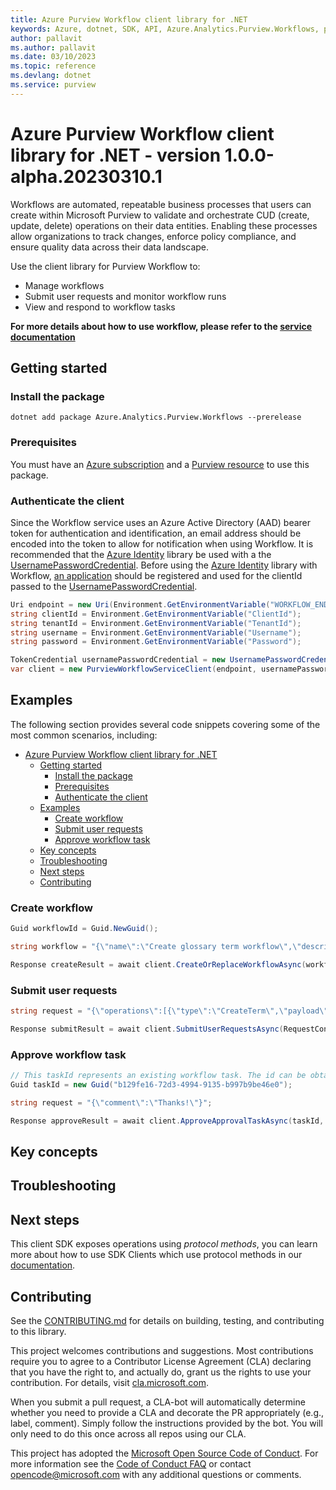 ```yaml
---
title: Azure Purview Workflow client library for .NET
keywords: Azure, dotnet, SDK, API, Azure.Analytics.Purview.Workflows, purview
author: pallavit
ms.author: pallavit
ms.date: 03/10/2023
ms.topic: reference
ms.devlang: dotnet
ms.service: purview
---
```

# Azure Purview Workflow client library for .NET - version 1.0.0-alpha.20230310.1 


Workflows are automated, repeatable business processes that users can create within Microsoft Purview to validate and orchestrate CUD (create, update, delete) operations on their data entities. Enabling these processes allow organizations to track changes, enforce policy compliance, and ensure quality data across their data landscape.

Use the client library for Purview Workflow to:

- Manage workflows
- Submit user requests and monitor workflow runs
- View and respond to workflow tasks

**For more details about how to use workflow, please refer to the [service documentation][product_documentation]**

## Getting started

### Install the package

```dotnetcli
dotnet add package Azure.Analytics.Purview.Workflows --prerelease
```

### Prerequisites

You must have an [Azure subscription][azure_subscription] and a [Purview resource][purview_resource] to use this package.

### Authenticate the client

Since the Workflow service uses an Azure Active Directory (AAD) bearer token for authentication and identification, an email address should be encoded into the token to allow for notification when using Workflow. It is recommended that the [Azure Identity][azure_identity] library be used  with a the [UsernamePasswordCredential][username_password_credential]. Before using the [Azure Identity][azure_identity] library with Workflow, [an application][app_registration] should be registered and used for the clientId passed to the [UsernamePasswordCredential][username_password_credential].

```C# Snippet:Azure_Analytics_Purview_Workflows_CreateClient
Uri endpoint = new Uri(Environment.GetEnvironmentVariable("WORKFLOW_ENDPOINT"));
string clientId = Environment.GetEnvironmentVariable("ClientId");
string tenantId = Environment.GetEnvironmentVariable("TenantId");
string username = Environment.GetEnvironmentVariable("Username");
string password = Environment.GetEnvironmentVariable("Password");

TokenCredential usernamePasswordCredential = new UsernamePasswordCredential(clientId,tenantId, username,password, null);
var client = new PurviewWorkflowServiceClient(endpoint, usernamePasswordCredential);
```

## Examples

The following section provides several code snippets covering some of the most common scenarios, including:

- [Azure Purview Workflow client library for .NET](#azure-purview-workflow-client-library-for-net)
  - [Getting started](#getting-started)
    - [Install the package](#install-the-package)
    - [Prerequisites](#prerequisites)
    - [Authenticate the client](#authenticate-the-client)
  - [Examples](#examples)
    - [Create workflow](#create-workflow)
    - [Submit user requests](#submit-user-requests)
    - [Approve workflow task](#approve-workflow-task)
  - [Key concepts](#key-concepts)
  - [Troubleshooting](#troubleshooting)
  - [Next steps](#next-steps)
  - [Contributing](#contributing)

### Create workflow

```C# Snippet:Azure_Analytics_Purview_Workflows_CreateWorkflow
Guid workflowId = Guid.NewGuid();

string workflow = "{\"name\":\"Create glossary term workflow\",\"description\":\"\",\"triggers\":[{\"type\":\"when_term_creation_is_requested\",\"underGlossaryHierarchy\":\"/glossaries/20031e20-b4df-4a66-a61d-1b0716f3fa48\"}],\"isEnabled\":true,\"actionDag\":{\"actions\":{\"Startandwaitforanapproval\":{\"type\":\"Approval\",\"inputs\":{\"parameters\":{\"approvalType\":\"PendingOnAll\",\"title\":\"ApprovalRequestforCreateGlossaryTerm\",\"assignedTo\":[\"eece94d9-0619-4669-bb8a-d6ecec5220bc\"]}},\"runAfter\":{}},\"Condition\":{\"type\":\"If\",\"expression\":{\"and\":[{\"equals\":[\"@outputs('Startandwaitforanapproval')['body/outcome']\",\"Approved\"]}]},\"actions\":{\"Createglossaryterm\":{\"type\":\"CreateTerm\",\"runAfter\":{}},\"Sendemailnotification\":{\"type\":\"EmailNotification\",\"inputs\":{\"parameters\":{\"emailSubject\":\"GlossaryTermCreate-APPROVED\",\"emailMessage\":\"YourrequestforGlossaryTerm@{triggerBody()['request']['term']['name']}isapproved.\",\"emailRecipients\":[\"@{triggerBody()['request']['requestor']}\"]}},\"runAfter\":{\"Createglossaryterm\":[\"Succeeded\"]}}},\"else\":{\"actions\":{\"Sendrejectemailnotification\":{\"type\":\"EmailNotification\",\"inputs\":{\"parameters\":{\"emailSubject\":\"GlossaryTermCreate-REJECTED\",\"emailMessage\":\"YourrequestforGlossaryTerm@{triggerBody()['request']['term']['name']}isrejected.\",\"emailRecipients\":[\"@{triggerBody()['request']['requestor']}\"]}},\"runAfter\":{}}}},\"runAfter\":{\"Startandwaitforanapproval\":[\"Succeeded\"]}}}}}";

Response createResult = await client.CreateOrReplaceWorkflowAsync(workflowId, RequestContent.Create(workflow));
```

### Submit user requests

```C# Snippet:Azure_Analytics_Purview_Workflows_SubmitUserRequests
string request = "{\"operations\":[{\"type\":\"CreateTerm\",\"payload\":{\"glossaryTerm\":{\"name\":\"term\",\"anchor\":{\"glossaryGuid\":\"20031e20-b4df-4a66-a61d-1b0716f3fa48\"},\"status\":\"Approved\",\"nickName\":\"term\"}}}],\"comment\":\"Thanks!\"}";

Response submitResult = await client.SubmitUserRequestsAsync(RequestContent.Create(request));
```

### Approve workflow task

```C# Snippet:Azure_Analytics_Purview_Workflows_ApproveWorkflowTask
// This taskId represents an existing workflow task. The id can be obtained by calling GetWorkflowTasksAsync API.
Guid taskId = new Guid("b129fe16-72d3-4994-9135-b997b9be46e0");

string request = "{\"comment\":\"Thanks!\"}";

Response approveResult = await client.ApproveApprovalTaskAsync(taskId, RequestContent.Create(request));
```

## Key concepts

## Troubleshooting

## Next steps

This client SDK exposes operations using *protocol methods*, you can learn more about how to use SDK Clients which use protocol methods in our [documentation][protocol_client_quickstart].

## Contributing

See the [CONTRIBUTING.md][contributing] for details on building, testing, and contributing to this library.

This project welcomes contributions and suggestions. Most contributions require you to agree to a Contributor License Agreement (CLA) declaring that you have the right to, and actually do, grant us the rights to use your contribution. For details, visit [cla.microsoft.com][cla].

When you submit a pull request, a CLA-bot will automatically determine whether you need to provide a CLA and decorate the PR appropriately (e.g., label, comment). Simply follow the instructions provided by the bot. You will only need to do this once across all repos using our CLA.

This project has adopted the [Microsoft Open Source Code of Conduct][code_of_conduct]. For more information see the [Code of Conduct FAQ][coc_faq] or contact [opencode@microsoft.com][coc_contact] with any additional questions or comments.

<!-- LINKS -->
[product_documentation]: https://learn.microsoft.com/azure/purview/concept-workflow
[azure_subscription]: https://azure.microsoft.com/free/dotnet/
[purview_resource]: /azure/purview/create-catalog-portal
[azure_identity]: https://github.com/Azure/azure-sdk-for-net/tree/main/sdk/identity/Azure.Identity/README.md
[app_registration]: https://learn.microsoft.com/azure/active-directory/develop/quickstart-register-app
[username_password_credential]: https://learn.microsoft.com/dotnet/api/azure.identity.usernamepasswordcredential?view=azure-dotnet
[protocol_client_quickstart]: https://aka.ms/azsdk/net/protocol/quickstart
[cla]: https://cla.microsoft.com
[code_of_conduct]: https://opensource.microsoft.com/codeofconduct/
[coc_faq]: https://opensource.microsoft.com/codeofconduct/faq/
[coc_contact]: mailto:opencode@microsoft.com
[contributing]: https://github.com/Azure/azure-sdk-for-net/blob/main/CONTRIBUTING.md


